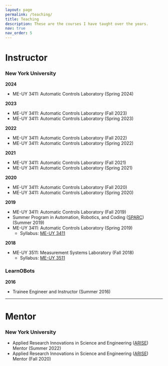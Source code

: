 ```yaml
---
layout: page
permalink: /teaching/
title: Teaching
description: These are the courses I have taught over the years.
nav: true
nav_order: 5
---
```


# Instructor
### New York University

**2024**
- ME-UY 3411: Automatic Controls Laboratory (Spring 2024)

**2023**
- ME-UY 3411: Automatic Controls Laboratory (Fall 2023)
- ME-UY 3411: Automatic Controls Laboratory (Spring 2023)

**2022**
- ME-UY 3411: Automatic Controls Laboratory (Fall 2022)
- ME-UY 3411: Automatic Controls Laboratory (Spring 2022)

**2021**
- ME-UY 3411: Automatic Controls Laboratory (Fall 2021)
- ME-UY 3411: Automatic Controls Laboratory (Spring 2021)

**2020**
- ME-UY 3411: Automatic Controls Laboratory (Fall 2020)
- ME-UY 3411: Automatic Controls Laboratory (Spring 2020)

**2019**
- ME-UY 3411: Automatic Controls Laboratory (Fall 2019)
- Summer Program in Automation, Robotics, and Coding ([SPARC](https://engineering.nyu.edu/academics/programs/k12-stem-education/sparc)) (Summer 2019)
- ME-UY 3411: Automatic Controls Laboratory (Spring 2019)
  - Syllabus: [ME-UY 3411](/assets/pdf/automaticControlLab.pdf)

**2018**
- ME-UY 3511: Measurement Systems Laboratory (Fall 2018)
  - Syllabus: [ME-UY 3511](/assets/pdf/measurementSystemsLab.pdf)

### LearnOBots
**2016**
- Trainee Engineer and Instructor (Summer 2016)

---  
# Mentor
### New York University
- Applied Research Innovations in Science and Engineering ([ARISE](https://engineering.nyu.edu/academics/programs/k12-stem-education/arise)) Mentor (Summer 2022)
- Applied Research Innovations in Science and Engineering ([ARISE](https://engineering.nyu.edu/academics/programs/k12-stem-education/arise)) Mentor (Fall 2020)

